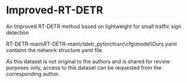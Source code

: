 # Improved-RT-DETR
An Improved RT-DETR method based on lightweight for small traffic sign detection

RT-DETR-main\RT-DETR-main\rtdetr_pytorch\src\cfg\model\Ours.yaml contains the network structure.yaml file.

As this dataset is not original to the authors and is shared for review purposes only, access to this dataset can be requested from the corresponding author.
